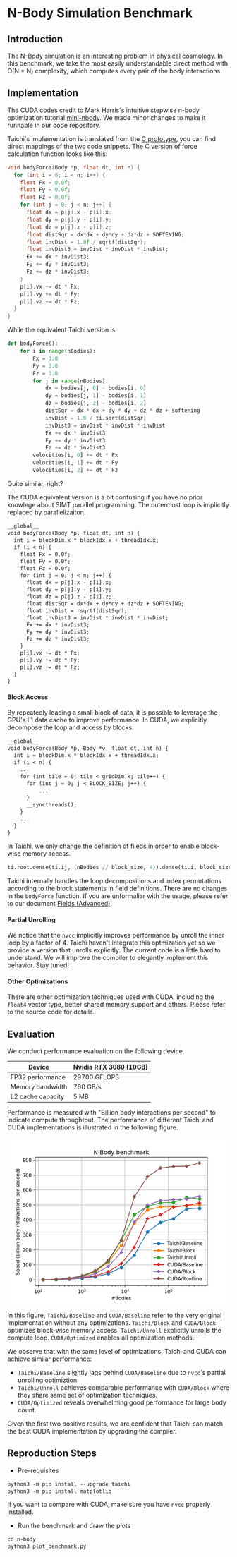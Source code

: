 # N-Body Simulation Benchmark

## Introduction

The [N-Body simulation](ihttps://en.wikipedia.org/wiki/N-body_simulation) is an interesting problem in physical cosmology. 
In this benchmark, we take the most easily understandable direct method with O(N * N) complexity, which computes every pair of the body interactions.

## Implementation

The CUDA codes credit to Mark Harris's intuitive stepwise n-body optimization tutorial [mini-nbody](https://github.com/harrism/mini-nbody). 
We made minor changes to make it runnable in our code repository. 

Taichi's implementation is translated from the [C prototype](https://github.com/harrism/mini-nbody/blob/master/nbody.c), you can find direct mappings of the two code snippets. The C version of force calculation function looks like this:

```c
void bodyForce(Body *p, float dt, int n) {
  for (int i = 0; i < n; i++) {
    float Fx = 0.0f; 
    float Fy = 0.0f; 
    float Fz = 0.0f;
    for (int j = 0; j < n; j++) {
      float dx = p[j].x - p[i].x;
      float dy = p[j].y - p[i].y;
      float dz = p[j].z - p[i].z;
      float distSqr = dx*dx + dy*dy + dz*dz + SOFTENING;
      float invDist = 1.0f / sqrtf(distSqr);
      float invDist3 = invDist * invDist * invDist;
      Fx += dx * invDist3; 
      Fy += dy * invDist3; 
      Fz += dz * invDist3;
    }
    p[i].vx += dt * Fx; 
    p[i].vy += dt * Fy; 
    p[i].vz += dt * Fz;
  }
}
```

While the equivalent Taichi version is

```python
def bodyForce():
    for i in range(nBodies):
        Fx = 0.0
        Fy = 0.0
        Fz = 0.0
        for j in range(nBodies):
            dx = bodies[j, 0] - bodies[i, 0]
            dy = bodies[j, 1] - bodies[i, 1]
            dz = bodies[j, 2] - bodies[i, 2]
            distSqr = dx * dx + dy * dy + dz * dz + softening
            invDist = 1.0 / ti.sqrt(distSqr)
            invDist3 = invDist * invDist * invDist
            Fx += dx * invDist3
            Fy += dy * invDist3
            Fz += dz * invDist3
        velocities[i, 0] += dt * Fx
        velocities[i, 1] += dt * Fy
        velocities[i, 2] += dt * Fz
```
Quite similar, right?

The CUDA equivalent version is a bit confusing if you have no prior knowlege about SIMT parallel programming. The outermost loop is implicitly replaced by parallelizaiton. 
```cuda
__global__
void bodyForce(Body *p, float dt, int n) {
  int i = blockDim.x * blockIdx.x + threadIdx.x;
  if (i < n) {
    float Fx = 0.0f;
    float Fy = 0.0f; 
    float Fz = 0.0f;
    for (int j = 0; j < n; j++) {
      float dx = p[j].x - p[i].x;
      float dy = p[j].y - p[i].y;
      float dz = p[j].z - p[i].z;
      float distSqr = dx*dx + dy*dy + dz*dz + SOFTENING;
      float invDist = rsqrtf(distSqr);
      float invDist3 = invDist * invDist * invDist;
      Fx += dx * invDist3; 
      Fy += dy * invDist3; 
      Fz += dz * invDist3;
    }
    p[i].vx += dt * Fx; 
    p[i].vy += dt * Fy; 
    p[i].vz += dt * Fz;
  }
}
```

#### Block Access

By repeatedly loading a small block of data, it is possible to leverage the GPU's L1 data cache to improve performance.
In CUDA, we explicitly decompose the loop and access by blocks. 
```cuda
__global__
void bodyForce(Body *p, Body *v, float dt, int n) {
  int i = blockDim.x * blockIdx.x + threadIdx.x;
  if (i < n) {
    ...
    for (int tile = 0; tile < gridDim.x; tile++) {
      for (int j = 0; j < BLOCK_SIZE; j++) {
          ...
      }
      __syncthreads();
    }
    ...
  }
}
```

In Taichi, we only change the definition of fileds in order to enable block-wise memory access.

```python
ti.root.dense(ti.ij, (nBodies // block_size, 4)).dense(ti.i, block_size).place(bodies)
```

Taichi internally handles the loop decompositions and index permutations according to the block statements in field definitions.
There are no changes in the `bodyForce` function. If you are unformaliar with the usage, please refer to our document [Fields (Advanced)](https://docs.taichi.graphics/lang/articles/advanced/layout).

#### Partial Unrolling

We notice that the `nvcc` implicitly improves performance by unroll the inner loop by a factor of 4.
Taichi haven't integrate this optmization yet so we provide a version that unrolls explicitly.
The current code is a little hard to understand. We will improve the compiler to elegantly implement this behavior. Stay tuned! 

#### Other Optimizations

There are other optimization techniques used with CUDA, including the `float4` vector type, better shared memory support and others. Please refer to the source code for details.

## Evaluation

We conduct performance evaluation on the following device.

|Device| Nvidia RTX 3080 (10GB)|
|-----|-----------------------|
|FP32 performance| 29700 GFLOPS|
|Memory bandwidth| 760 GB/s|
|L2 cache capacity| 5 MB|


Performance is measured with "Billion body interactions per second" to indicate compute throughtput. The performance of different Taichi and CUDA implementations is illustrated in the following figure.

<p align="center">
<img src="fig/bench_roofline.png" width="560">
</p>

In this figure, `Taichi/Baseline` and `CUDA/Baseline` refer to the very original implementation without any optimizations. `Taichi/Block` and `CUDA/Block` optimizes block-wise memory access. `Taichi/Unroll` explicitly unrolls the compute loop. `CUDA/Optimized` enables all optimization methods.

We observe that with the same level of optimizations, Taichi and CUDA can achieve similar performance:
* `Taichi/Baseline` slightly lags behind `CUDA/Baseline` due to `nvcc`'s partial unrolling optimiztion.
* `Taichi/Unroll` achieves comparable performance with `CUDA/Block` where they share same set of optimization techniques.
* `CUDA/Optimized` reveals overwhelming good performance for large body count. 

Given the first two positive results, we are confident that Taichi can match the best CUDA implementation by upgrading the compiler. 

<!-- issue tracker to call for contrib? -->

## Reproduction Steps

* Pre-requisites
```shell
python3 -m pip install --upgrade taichi
python3 -m pip install matplotlib
```
If you want to compare with CUDA, make sure you have `nvcc` properly installed.

* Run the benchmark and draw the plots
```shell
cd n-body
python3 plot_benchmark.py
```
